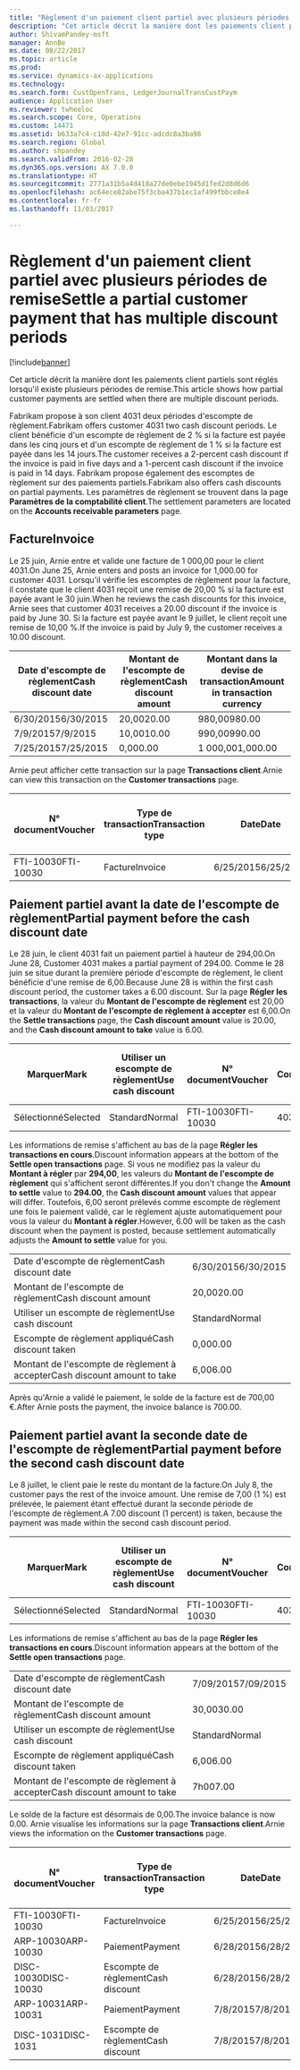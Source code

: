 ```yaml
---
title: "Règlement d'un paiement client partiel avec plusieurs périodes de remise"
description: "Cet article décrit la manière dont les paiements client partiels sont réglés lorsqu'il existe plusieurs périodes de remise."
author: ShivamPandey-msft
manager: AnnBe
ms.date: 08/22/2017
ms.topic: article
ms.prod: 
ms.service: dynamics-ax-applications
ms.technology: 
ms.search.form: CustOpenTrans, LedgerJournalTransCustPaym
audience: Application User
ms.reviewer: twheeloc
ms.search.scope: Core, Operations
ms.custom: 14471
ms.assetid: b633a7c4-c18d-42e7-91cc-adcdc8a3ba98
ms.search.region: Global
ms.author: shpandey
ms.search.validFrom: 2016-02-28
ms.dyn365.ops.version: AX 7.0.0
ms.translationtype: HT
ms.sourcegitcommit: 2771a31b5a4d418a27de0ebe1945d1fed2d8d6d6
ms.openlocfilehash: ac64ece82abe75f3cba437b1ec1af499fbbce8e4
ms.contentlocale: fr-fr
ms.lasthandoff: 11/03/2017

---
```


# <a name="settle-a-partial-customer-payment-that-has-multiple-discount-periods"></a><span data-ttu-id="0c442-103">Règlement d'un paiement client partiel avec plusieurs périodes de remise</span><span class="sxs-lookup"><span data-stu-id="0c442-103">Settle a partial customer payment that has multiple discount periods</span></span>

[!include[banner](../includes/banner.md)]


<span data-ttu-id="0c442-104">Cet article décrit la manière dont les paiements client partiels sont réglés lorsqu'il existe plusieurs périodes de remise.</span><span class="sxs-lookup"><span data-stu-id="0c442-104">This article shows how partial customer payments are settled when there are multiple discount periods.</span></span>

<span data-ttu-id="0c442-105">Fabrikam propose à son client 4031 deux périodes d'escompte de règlement.</span><span class="sxs-lookup"><span data-stu-id="0c442-105">Fabrikam offers customer 4031 two cash discount periods.</span></span> <span data-ttu-id="0c442-106">Le client bénéficie d'un escompte de règlement de 2 % si la facture est payée dans les cinq jours et d'un escompte de règlement de 1 % si la facture est payée dans les 14 jours.</span><span class="sxs-lookup"><span data-stu-id="0c442-106">The customer receives a 2-percent cash discount if the invoice is paid in five days and a 1-percent cash discount if the invoice is paid in 14 days.</span></span> <span data-ttu-id="0c442-107">Fabrikam propose également des escomptes de règlement sur des paiements partiels.</span><span class="sxs-lookup"><span data-stu-id="0c442-107">Fabrikam also offers cash discounts on partial payments.</span></span> <span data-ttu-id="0c442-108">Les paramètres de règlement se trouvent dans la page **Paramètres de la comptabilité client**.</span><span class="sxs-lookup"><span data-stu-id="0c442-108">The settlement parameters are located on the **Accounts receivable parameters** page.</span></span>

## <a name="invoice"></a><span data-ttu-id="0c442-109">Facture</span><span class="sxs-lookup"><span data-stu-id="0c442-109">Invoice</span></span>
<span data-ttu-id="0c442-110">Le 25 juin, Arnie entre et valide une facture de 1 000,00 pour le client 4031.</span><span class="sxs-lookup"><span data-stu-id="0c442-110">On June 25, Arnie enters and posts an invoice for 1,000.00 for customer 4031.</span></span> <span data-ttu-id="0c442-111">Lorsqu'il vérifie les escomptes de règlement pour la facture, il constate que le client 4031 reçoit une remise de 20,00 % si la facture est payée avant le 30 juin.</span><span class="sxs-lookup"><span data-stu-id="0c442-111">When he reviews the cash discounts for this invoice, Arnie sees that customer 4031 receives a 20.00 discount if the invoice is paid by June 30.</span></span> <span data-ttu-id="0c442-112">Si la facture est payée avant le 9 juillet, le client reçoit une remise de 10,00 %.</span><span class="sxs-lookup"><span data-stu-id="0c442-112">If the invoice is paid by July 9, the customer receives a 10.00 discount.</span></span>

| <span data-ttu-id="0c442-113">Date d'escompte de règlement</span><span class="sxs-lookup"><span data-stu-id="0c442-113">Cash discount date</span></span> | <span data-ttu-id="0c442-114">Montant de l'escompte de règlement</span><span class="sxs-lookup"><span data-stu-id="0c442-114">Cash discount amount</span></span> | <span data-ttu-id="0c442-115">Montant dans la devise de transaction</span><span class="sxs-lookup"><span data-stu-id="0c442-115">Amount in transaction currency</span></span> |
|--------------------|----------------------|--------------------------------|
| <span data-ttu-id="0c442-116">6/30/2015</span><span class="sxs-lookup"><span data-stu-id="0c442-116">6/30/2015</span></span>          | <span data-ttu-id="0c442-117">20,00</span><span class="sxs-lookup"><span data-stu-id="0c442-117">20.00</span></span>                | <span data-ttu-id="0c442-118">980,00</span><span class="sxs-lookup"><span data-stu-id="0c442-118">980.00</span></span>                         |
| <span data-ttu-id="0c442-119">7/9/2015</span><span class="sxs-lookup"><span data-stu-id="0c442-119">7/9/2015</span></span>           | <span data-ttu-id="0c442-120">10,00</span><span class="sxs-lookup"><span data-stu-id="0c442-120">10.00</span></span>                | <span data-ttu-id="0c442-121">990,00</span><span class="sxs-lookup"><span data-stu-id="0c442-121">990.00</span></span>                         |
| <span data-ttu-id="0c442-122">7/25/2015</span><span class="sxs-lookup"><span data-stu-id="0c442-122">7/25/2015</span></span>          | <span data-ttu-id="0c442-123">0,00</span><span class="sxs-lookup"><span data-stu-id="0c442-123">0.00</span></span>                 | <span data-ttu-id="0c442-124">1 000,00</span><span class="sxs-lookup"><span data-stu-id="0c442-124">1,000.00</span></span>                       |

<span data-ttu-id="0c442-125">Arnie peut afficher cette transaction sur la page **Transactions client**.</span><span class="sxs-lookup"><span data-stu-id="0c442-125">Arnie can view this transaction on the **Customer transactions** page.</span></span>

| <span data-ttu-id="0c442-126">N° document</span><span class="sxs-lookup"><span data-stu-id="0c442-126">Voucher</span></span>   | <span data-ttu-id="0c442-127">Type de transaction</span><span class="sxs-lookup"><span data-stu-id="0c442-127">Transaction type</span></span> | <span data-ttu-id="0c442-128">Date</span><span class="sxs-lookup"><span data-stu-id="0c442-128">Date</span></span>      | <span data-ttu-id="0c442-129">Facture</span><span class="sxs-lookup"><span data-stu-id="0c442-129">Invoice</span></span> | <span data-ttu-id="0c442-130">Montant au débit dans la devise de transaction</span><span class="sxs-lookup"><span data-stu-id="0c442-130">Amount in transaction currency debit</span></span> | <span data-ttu-id="0c442-131">Montant au crédit dans la devise de transaction</span><span class="sxs-lookup"><span data-stu-id="0c442-131">Amount in transaction currency credit</span></span> | <span data-ttu-id="0c442-132">Solde</span><span class="sxs-lookup"><span data-stu-id="0c442-132">Balance</span></span>  | <span data-ttu-id="0c442-133">Devise</span><span class="sxs-lookup"><span data-stu-id="0c442-133">Currency</span></span> |
|-----------|------------------|-----------|---------|--------------------------------------|---------------------------------------|----------|----------|
| <span data-ttu-id="0c442-134">FTI-10030</span><span class="sxs-lookup"><span data-stu-id="0c442-134">FTI-10030</span></span> | <span data-ttu-id="0c442-135">Facture</span><span class="sxs-lookup"><span data-stu-id="0c442-135">Invoice</span></span>          | <span data-ttu-id="0c442-136">6/25/2015</span><span class="sxs-lookup"><span data-stu-id="0c442-136">6/25/2015</span></span> | <span data-ttu-id="0c442-137">10030</span><span class="sxs-lookup"><span data-stu-id="0c442-137">10030</span></span>   | <span data-ttu-id="0c442-138">1 000,00</span><span class="sxs-lookup"><span data-stu-id="0c442-138">1,000.00</span></span>                             |                                       | <span data-ttu-id="0c442-139">1 000,00</span><span class="sxs-lookup"><span data-stu-id="0c442-139">1,000.00</span></span> | <span data-ttu-id="0c442-140">USD</span><span class="sxs-lookup"><span data-stu-id="0c442-140">USD</span></span>      |

## <a name="partial-payment-before-the-cash-discount-date"></a><span data-ttu-id="0c442-141">Paiement partiel avant la date de l'escompte de règlement</span><span class="sxs-lookup"><span data-stu-id="0c442-141">Partial payment before the cash discount date</span></span>
<span data-ttu-id="0c442-142">Le 28 juin, le client 4031 fait un paiement partiel à hauteur de 294,00.</span><span class="sxs-lookup"><span data-stu-id="0c442-142">On June 28, Customer 4031 makes a partial payment of 294.00.</span></span> <span data-ttu-id="0c442-143">Comme le 28 juin se situe durant la première période d'escompte de règlement, le client bénéficie d'une remise de 6,00.</span><span class="sxs-lookup"><span data-stu-id="0c442-143">Because June 28 is within the first cash discount period, the customer takes a 6.00 discount.</span></span> <span data-ttu-id="0c442-144">Sur la page **Régler les transactions**, la valeur du **Montant de l'escompte de règlement** est 20,00 et la valeur du **Montant de l'escompte de règlement à accepter** est 6,00.</span><span class="sxs-lookup"><span data-stu-id="0c442-144">On the **Settle transactions** page, the **Cash discount amount** value is 20.00, and the **Cash discount amount to take** value is 6.00.</span></span>

| <span data-ttu-id="0c442-145">Marquer</span><span class="sxs-lookup"><span data-stu-id="0c442-145">Mark</span></span>     | <span data-ttu-id="0c442-146">Utiliser un escompte de règlement</span><span class="sxs-lookup"><span data-stu-id="0c442-146">Use cash discount</span></span> | <span data-ttu-id="0c442-147">N° document</span><span class="sxs-lookup"><span data-stu-id="0c442-147">Voucher</span></span>   | <span data-ttu-id="0c442-148">Compte</span><span class="sxs-lookup"><span data-stu-id="0c442-148">Account</span></span> | <span data-ttu-id="0c442-149">Date</span><span class="sxs-lookup"><span data-stu-id="0c442-149">Date</span></span>      | <span data-ttu-id="0c442-150">Date d'échéance</span><span class="sxs-lookup"><span data-stu-id="0c442-150">Due date</span></span>  | <span data-ttu-id="0c442-151">Facture</span><span class="sxs-lookup"><span data-stu-id="0c442-151">Invoice</span></span> | <span data-ttu-id="0c442-152">Montant dans la devise de transaction</span><span class="sxs-lookup"><span data-stu-id="0c442-152">Amount in transaction currency</span></span> | <span data-ttu-id="0c442-153">Devise</span><span class="sxs-lookup"><span data-stu-id="0c442-153">Currency</span></span> | <span data-ttu-id="0c442-154">Montant à régler</span><span class="sxs-lookup"><span data-stu-id="0c442-154">Amount to settle</span></span> |
|----------|-------------------|-----------|---------|-----------|-----------|---------|--------------------------------|----------|------------------|
| <span data-ttu-id="0c442-155">Sélectionné</span><span class="sxs-lookup"><span data-stu-id="0c442-155">Selected</span></span> | <span data-ttu-id="0c442-156">Standard</span><span class="sxs-lookup"><span data-stu-id="0c442-156">Normal</span></span>            | <span data-ttu-id="0c442-157">FTI-10030</span><span class="sxs-lookup"><span data-stu-id="0c442-157">FTI-10030</span></span> | <span data-ttu-id="0c442-158">4031</span><span class="sxs-lookup"><span data-stu-id="0c442-158">4031</span></span>    | <span data-ttu-id="0c442-159">6/25/2015</span><span class="sxs-lookup"><span data-stu-id="0c442-159">6/25/2015</span></span> | <span data-ttu-id="0c442-160">7/25/2015</span><span class="sxs-lookup"><span data-stu-id="0c442-160">7/25/2015</span></span> | <span data-ttu-id="0c442-161">10030</span><span class="sxs-lookup"><span data-stu-id="0c442-161">10030</span></span>   | <span data-ttu-id="0c442-162">1 000,00</span><span class="sxs-lookup"><span data-stu-id="0c442-162">1,000.00</span></span>                       | <span data-ttu-id="0c442-163">USD</span><span class="sxs-lookup"><span data-stu-id="0c442-163">USD</span></span>      | <span data-ttu-id="0c442-164">294,00</span><span class="sxs-lookup"><span data-stu-id="0c442-164">294.00</span></span>           |

<span data-ttu-id="0c442-165">Les informations de remise s'affichent au bas de la page **Régler les transactions en cours**.</span><span class="sxs-lookup"><span data-stu-id="0c442-165">Discount information appears at the bottom of the **Settle open transactions** page.</span></span> <span data-ttu-id="0c442-166">Si vous ne modifiez pas la valeur du **Montant à régler** par **294,00**, les valeurs du **Montant de l'escompte de règlement** qui s'affichent seront différentes.</span><span class="sxs-lookup"><span data-stu-id="0c442-166">If you don't change the **Amount to settle** value to **294.00**, the **Cash discount amount** values that appear will differ.</span></span> <span data-ttu-id="0c442-167">Toutefois, 6,00 seront prélevés comme escompte de règlement une fois le paiement validé, car le règlement ajuste automatiquement pour vous la valeur du **Montant à régler**.</span><span class="sxs-lookup"><span data-stu-id="0c442-167">However, 6.00 will be taken as the cash discount when the payment is posted, because settlement automatically adjusts the **Amount to settle** value for you.</span></span>

|                              |           |
|------------------------------|-----------|
| <span data-ttu-id="0c442-168">Date d'escompte de règlement</span><span class="sxs-lookup"><span data-stu-id="0c442-168">Cash discount date</span></span>           | <span data-ttu-id="0c442-169">6/30/2015</span><span class="sxs-lookup"><span data-stu-id="0c442-169">6/30/2015</span></span> |
| <span data-ttu-id="0c442-170">Montant de l'escompte de règlement</span><span class="sxs-lookup"><span data-stu-id="0c442-170">Cash discount amount</span></span>         | <span data-ttu-id="0c442-171">20,00</span><span class="sxs-lookup"><span data-stu-id="0c442-171">20.00</span></span>     |
| <span data-ttu-id="0c442-172">Utiliser un escompte de règlement</span><span class="sxs-lookup"><span data-stu-id="0c442-172">Use cash discount</span></span>            | <span data-ttu-id="0c442-173">Standard</span><span class="sxs-lookup"><span data-stu-id="0c442-173">Normal</span></span>    |
| <span data-ttu-id="0c442-174">Escompte de règlement appliqué</span><span class="sxs-lookup"><span data-stu-id="0c442-174">Cash discount taken</span></span>          | <span data-ttu-id="0c442-175">0,00</span><span class="sxs-lookup"><span data-stu-id="0c442-175">0.00</span></span>      |
| <span data-ttu-id="0c442-176">Montant de l'escompte de règlement à accepter</span><span class="sxs-lookup"><span data-stu-id="0c442-176">Cash discount amount to take</span></span> | <span data-ttu-id="0c442-177">6,00</span><span class="sxs-lookup"><span data-stu-id="0c442-177">6.00</span></span>      |

<span data-ttu-id="0c442-178">Après qu'Arnie a validé le paiement, le solde de la facture est de 700,00 €.</span><span class="sxs-lookup"><span data-stu-id="0c442-178">After Arnie posts the payment, the invoice balance is 700.00.</span></span>

## <a name="partial-payment-before-the-second-cash-discount-date"></a><span data-ttu-id="0c442-179">Paiement partiel avant la seconde date de l'escompte de règlement</span><span class="sxs-lookup"><span data-stu-id="0c442-179">Partial payment before the second cash discount date</span></span>
<span data-ttu-id="0c442-180">Le 8 juillet, le client paie le reste du montant de la facture.</span><span class="sxs-lookup"><span data-stu-id="0c442-180">On July 8, the customer pays the rest of the invoice amount.</span></span> <span data-ttu-id="0c442-181">Une remise de 7,00 (1 %) est prélevée, le paiement étant effectué durant la seconde période de l'escompte de règlement.</span><span class="sxs-lookup"><span data-stu-id="0c442-181">A 7.00 discount (1 percent) is taken, because the payment was made within the second cash discount period.</span></span>

| <span data-ttu-id="0c442-182">Marquer</span><span class="sxs-lookup"><span data-stu-id="0c442-182">Mark</span></span>     | <span data-ttu-id="0c442-183">Utiliser un escompte de règlement</span><span class="sxs-lookup"><span data-stu-id="0c442-183">Use cash discount</span></span> | <span data-ttu-id="0c442-184">N° document</span><span class="sxs-lookup"><span data-stu-id="0c442-184">Voucher</span></span>   | <span data-ttu-id="0c442-185">Compte</span><span class="sxs-lookup"><span data-stu-id="0c442-185">Account</span></span> | <span data-ttu-id="0c442-186">Date</span><span class="sxs-lookup"><span data-stu-id="0c442-186">Date</span></span>      | <span data-ttu-id="0c442-187">Date d'échéance</span><span class="sxs-lookup"><span data-stu-id="0c442-187">Due date</span></span>  | <span data-ttu-id="0c442-188">Facture</span><span class="sxs-lookup"><span data-stu-id="0c442-188">Invoice</span></span> | <span data-ttu-id="0c442-189">Montant au débit dans la devise de transaction</span><span class="sxs-lookup"><span data-stu-id="0c442-189">Amount in transaction currency debit</span></span> | <span data-ttu-id="0c442-190">Montant au crédit dans la devise de transaction</span><span class="sxs-lookup"><span data-stu-id="0c442-190">Amount in transaction currency credit</span></span> | <span data-ttu-id="0c442-191">Devise</span><span class="sxs-lookup"><span data-stu-id="0c442-191">Currency</span></span> | <span data-ttu-id="0c442-192">Montant à régler</span><span class="sxs-lookup"><span data-stu-id="0c442-192">Amount to settle</span></span> |
|----------|-------------------|-----------|---------|-----------|-----------|---------|--------------------------------------|---------------------------------------|----------|------------------|
| <span data-ttu-id="0c442-193">Sélectionné</span><span class="sxs-lookup"><span data-stu-id="0c442-193">Selected</span></span> | <span data-ttu-id="0c442-194">Standard</span><span class="sxs-lookup"><span data-stu-id="0c442-194">Normal</span></span>            | <span data-ttu-id="0c442-195">FTI-10030</span><span class="sxs-lookup"><span data-stu-id="0c442-195">FTI-10030</span></span> | <span data-ttu-id="0c442-196">4031</span><span class="sxs-lookup"><span data-stu-id="0c442-196">4031</span></span>    | <span data-ttu-id="0c442-197">6/25/2015</span><span class="sxs-lookup"><span data-stu-id="0c442-197">6/25/2015</span></span> | <span data-ttu-id="0c442-198">7/25/2015</span><span class="sxs-lookup"><span data-stu-id="0c442-198">7/25/2015</span></span> | <span data-ttu-id="0c442-199">10030</span><span class="sxs-lookup"><span data-stu-id="0c442-199">10030</span></span>   | <span data-ttu-id="0c442-200">700,00</span><span class="sxs-lookup"><span data-stu-id="0c442-200">700.00</span></span>                               |                                       | <span data-ttu-id="0c442-201">USD</span><span class="sxs-lookup"><span data-stu-id="0c442-201">USD</span></span>      | <span data-ttu-id="0c442-202">693,00</span><span class="sxs-lookup"><span data-stu-id="0c442-202">693.00</span></span>           |

<span data-ttu-id="0c442-203">Les informations de remise s'affichent au bas de la page **Régler les transactions en cours**.</span><span class="sxs-lookup"><span data-stu-id="0c442-203">Discount information appears at the bottom of the **Settle open transactions** page.</span></span>

|                              |           |
|------------------------------|-----------|
| <span data-ttu-id="0c442-204">Date d'escompte de règlement</span><span class="sxs-lookup"><span data-stu-id="0c442-204">Cash discount date</span></span>           | <span data-ttu-id="0c442-205">7/09/2015</span><span class="sxs-lookup"><span data-stu-id="0c442-205">7/09/2015</span></span> |
| <span data-ttu-id="0c442-206">Montant de l'escompte de règlement</span><span class="sxs-lookup"><span data-stu-id="0c442-206">Cash discount amount</span></span>         | <span data-ttu-id="0c442-207">30,00</span><span class="sxs-lookup"><span data-stu-id="0c442-207">30.00</span></span>     |
| <span data-ttu-id="0c442-208">Utiliser un escompte de règlement</span><span class="sxs-lookup"><span data-stu-id="0c442-208">Use cash discount</span></span>            | <span data-ttu-id="0c442-209">Standard</span><span class="sxs-lookup"><span data-stu-id="0c442-209">Normal</span></span>    |
| <span data-ttu-id="0c442-210">Escompte de règlement appliqué</span><span class="sxs-lookup"><span data-stu-id="0c442-210">Cash discount taken</span></span>          | <span data-ttu-id="0c442-211">6,00</span><span class="sxs-lookup"><span data-stu-id="0c442-211">6.00</span></span>      |
| <span data-ttu-id="0c442-212">Montant de l'escompte de règlement à accepter</span><span class="sxs-lookup"><span data-stu-id="0c442-212">Cash discount amount to take</span></span> | <span data-ttu-id="0c442-213">7h00</span><span class="sxs-lookup"><span data-stu-id="0c442-213">7.00</span></span>      |

<span data-ttu-id="0c442-214">Le solde de la facture est désormais de 0,00.</span><span class="sxs-lookup"><span data-stu-id="0c442-214">The invoice balance is now 0.00.</span></span> <span data-ttu-id="0c442-215">Arnie visualise les informations sur la page **Transactions client**.</span><span class="sxs-lookup"><span data-stu-id="0c442-215">Arnie views the information on the **Customer transactions** page.</span></span>

| <span data-ttu-id="0c442-216">N° document</span><span class="sxs-lookup"><span data-stu-id="0c442-216">Voucher</span></span>    | <span data-ttu-id="0c442-217">Type de transaction</span><span class="sxs-lookup"><span data-stu-id="0c442-217">Transaction type</span></span> | <span data-ttu-id="0c442-218">Date</span><span class="sxs-lookup"><span data-stu-id="0c442-218">Date</span></span>      | <span data-ttu-id="0c442-219">Facture</span><span class="sxs-lookup"><span data-stu-id="0c442-219">Invoice</span></span> | <span data-ttu-id="0c442-220">Montant au débit dans la devise de transaction</span><span class="sxs-lookup"><span data-stu-id="0c442-220">Amount in transaction currency debit</span></span> | <span data-ttu-id="0c442-221">Montant au crédit dans la devise de transaction</span><span class="sxs-lookup"><span data-stu-id="0c442-221">Amount in transaction currency credit</span></span> | <span data-ttu-id="0c442-222">Solde</span><span class="sxs-lookup"><span data-stu-id="0c442-222">Balance</span></span> | <span data-ttu-id="0c442-223">Devise</span><span class="sxs-lookup"><span data-stu-id="0c442-223">Currency</span></span> |
|------------|------------------|-----------|---------|--------------------------------------|---------------------------------------|---------|----------|
| <span data-ttu-id="0c442-224">FTI-10030</span><span class="sxs-lookup"><span data-stu-id="0c442-224">FTI-10030</span></span>  | <span data-ttu-id="0c442-225">Facture</span><span class="sxs-lookup"><span data-stu-id="0c442-225">Invoice</span></span>          | <span data-ttu-id="0c442-226">6/25/2015</span><span class="sxs-lookup"><span data-stu-id="0c442-226">6/25/2015</span></span> | <span data-ttu-id="0c442-227">10030</span><span class="sxs-lookup"><span data-stu-id="0c442-227">10030</span></span>   | <span data-ttu-id="0c442-228">1 000,00</span><span class="sxs-lookup"><span data-stu-id="0c442-228">1,000.00</span></span>                             |                                       | <span data-ttu-id="0c442-229">0,00</span><span class="sxs-lookup"><span data-stu-id="0c442-229">0.00</span></span>    | <span data-ttu-id="0c442-230">USD</span><span class="sxs-lookup"><span data-stu-id="0c442-230">USD</span></span>      |
| <span data-ttu-id="0c442-231">ARP-10030</span><span class="sxs-lookup"><span data-stu-id="0c442-231">ARP-10030</span></span>  |  <span data-ttu-id="0c442-232">Paiement</span><span class="sxs-lookup"><span data-stu-id="0c442-232">Payment</span></span>         | <span data-ttu-id="0c442-233">6/28/2015</span><span class="sxs-lookup"><span data-stu-id="0c442-233">6/28/2015</span></span> |         |                                      | <span data-ttu-id="0c442-234">294,00</span><span class="sxs-lookup"><span data-stu-id="0c442-234">294.00</span></span>                                | <span data-ttu-id="0c442-235">0,00</span><span class="sxs-lookup"><span data-stu-id="0c442-235">0.00</span></span>    | <span data-ttu-id="0c442-236">USD</span><span class="sxs-lookup"><span data-stu-id="0c442-236">USD</span></span>      |
| <span data-ttu-id="0c442-237">DISC-10030</span><span class="sxs-lookup"><span data-stu-id="0c442-237">DISC-10030</span></span> |  <span data-ttu-id="0c442-238">Escompte de règlement</span><span class="sxs-lookup"><span data-stu-id="0c442-238">Cash discount</span></span>   | <span data-ttu-id="0c442-239">6/28/2015</span><span class="sxs-lookup"><span data-stu-id="0c442-239">6/28/2015</span></span> |         |                                      | <span data-ttu-id="0c442-240">6,00</span><span class="sxs-lookup"><span data-stu-id="0c442-240">6.00</span></span>                                  | <span data-ttu-id="0c442-241">0,00</span><span class="sxs-lookup"><span data-stu-id="0c442-241">0.00</span></span>    | <span data-ttu-id="0c442-242">USD</span><span class="sxs-lookup"><span data-stu-id="0c442-242">USD</span></span>      |
| <span data-ttu-id="0c442-243">ARP-10031</span><span class="sxs-lookup"><span data-stu-id="0c442-243">ARP-10031</span></span>  |  <span data-ttu-id="0c442-244">Paiement</span><span class="sxs-lookup"><span data-stu-id="0c442-244">Payment</span></span>         | <span data-ttu-id="0c442-245">7/8/2015</span><span class="sxs-lookup"><span data-stu-id="0c442-245">7/8/2015</span></span>  |         |                                      | <span data-ttu-id="0c442-246">693,00</span><span class="sxs-lookup"><span data-stu-id="0c442-246">693.00</span></span>                                | <span data-ttu-id="0c442-247">0,00</span><span class="sxs-lookup"><span data-stu-id="0c442-247">0.00</span></span>    | <span data-ttu-id="0c442-248">USD</span><span class="sxs-lookup"><span data-stu-id="0c442-248">USD</span></span>      |
| <span data-ttu-id="0c442-249">DISC-1031</span><span class="sxs-lookup"><span data-stu-id="0c442-249">DISC-1031</span></span>  |  <span data-ttu-id="0c442-250">Escompte de règlement</span><span class="sxs-lookup"><span data-stu-id="0c442-250">Cash discount</span></span>   | <span data-ttu-id="0c442-251">7/8/2015</span><span class="sxs-lookup"><span data-stu-id="0c442-251">7/8/2015</span></span>  |         |                                      | <span data-ttu-id="0c442-252">7h00</span><span class="sxs-lookup"><span data-stu-id="0c442-252">7.00</span></span>                                  | <span data-ttu-id="0c442-253">0,00</span><span class="sxs-lookup"><span data-stu-id="0c442-253">0.00</span></span>    | <span data-ttu-id="0c442-254">USD</span><span class="sxs-lookup"><span data-stu-id="0c442-254">USD</span></span>      |






